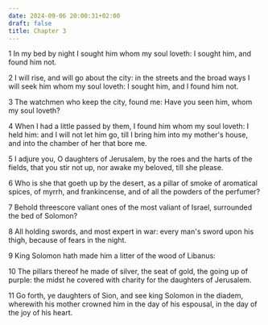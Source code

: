 ```yaml
---
date: 2024-09-06 20:00:31+02:00
draft: false
title: Chapter 3
---
```




1 In my bed by night I sought him whom my soul loveth: I sought him, and found him not.

2 I will rise, and will go about the city: in the streets and the broad ways I will seek him whom my soul loveth: I sought him, and I found him not.

3 The watchmen who keep the city, found me: Have you seen him, whom my soul loveth?

4 When I had a little passed by them, I found him whom my soul loveth: I held him: and I will not let him go, till I bring him into my mother's house, and into the chamber of her that bore me.

5 I adjure you, O daughters of Jerusalem, by the roes and the harts of the fields, that you stir not up, nor awake my beloved, till she please.

6 Who is she that goeth up by the desert, as a pillar of smoke of aromatical spices, of myrrh, and frankincense, and of all the powders of the perfumer?

7 Behold threescore valiant ones of the most valiant of Israel, surrounded the bed of Solomon?

8 All holding swords, and most expert in war: every man's sword upon his thigh, because of fears in the night.

9 King Solomon hath made him a litter of the wood of Libanus:

10 The pillars thereof he made of silver, the seat of gold, the going up of purple: the midst he covered with charity for the daughters of Jerusalem.

11 Go forth, ye daughters of Sion, and see king Solomon in the diadem, wherewith his mother crowned him in the day of his espousal, in the day of the joy of his heart.

